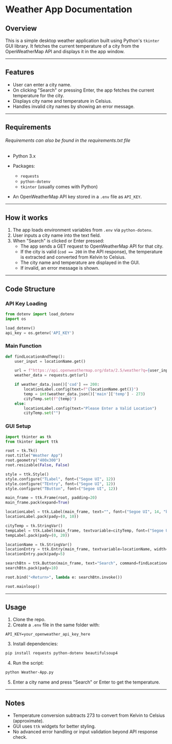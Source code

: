 # Weather App Documentation

## Overview

This is a simple desktop weather application built using Python's `tkinter` GUI library. It fetches the current temperature of a city from the OpenWeatherMap API and displays it in the app window.

---

## Features

- User can enter a city name.
- On clicking "Search" or pressing Enter, the app fetches the current temperature for the city.
- Displays city name and temperature in Celsius.
- Handles invalid city names by showing an error message.

---

## Requirements

###### Requirements can also be found in the requirements.txt file
- Python 3.x
- Packages:
  - `requests`
  - `python-dotenv`
  - `tkinter` (usually comes with Python)

- An OpenWeatherMap API key stored in a `.env` file as `API_KEY`.

---

## How it works

1. The app loads environment variables from `.env` via `python-dotenv`.
2. User inputs a city name into the text field.
3. When "Search" is clicked or Enter pressed:
   - The app sends a GET request to OpenWeatherMap API for that city.
   - If the city is valid (`cod == 200` in the API response), the temperature is extracted and converted from Kelvin to Celsius.
   - The city name and temperature are displayed in the GUI.
   - If invalid, an error message is shown.

---

## Code Structure

### API Key Loading

```python
from dotenv import load_dotenv
import os

load_dotenv()
api_key = os.getenv('API_KEY')
```

### Main Function

```python
def findLocationAndTemp():
    user_input = locationName.get()

    url = f"https://api.openweathermap.org/data/2.5/weather?q={user_input}&appid={api_key}"
    weather_data = requests.get(url)

    if weather_data.json()['cod'] == 200:
        locationLabel.config(text=f"{locationName.get()}")
        temp = int(weather_data.json()['main']['temp'] - 273)
        cityTemp.set(f"{temp}")
    else:
        locationLabel.config(text="Please Enter a Valid Location")
        cityTemp.set("")
```

### GUI Setup

```python
import tkinter as tk
from tkinter import ttk

root = tk.Tk()
root.title("Weather App")
root.geometry("400x300")
root.resizable(False, False)

style = ttk.Style()
style.configure("TLabel", font=("Segoe UI", 12))
style.configure("TEntry", font=("Segoe UI", 12))
style.configure("TButton", font=("Segoe UI", 12))

main_frame = ttk.Frame(root, padding=20)
main_frame.pack(expand=True)

locationLabel = ttk.Label(main_frame, text="", font=("Segoe UI", 14, "bold"))
locationLabel.pack(pady=(0, 10))

cityTemp = tk.StringVar()
tempLabel = ttk.Label(main_frame, textvariable=cityTemp, font=("Segoe UI", 20, "bold"))
tempLabel.pack(pady=(0, 20))

locationName = tk.StringVar()
locationEntry = ttk.Entry(main_frame, textvariable=locationName, width=30)
locationEntry.pack(pady=5)

searchBtn = ttk.Button(main_frame, text="Search", command=findLocationAndTemp)
searchBtn.pack(pady=10)

root.bind("<Return>", lambda e: searchBtn.invoke())

root.mainloop()
```

---

## Usage

1. Clone the repo.
2. Create a `.env` file in the same folder with:

```
API_KEY=your_openweather_api_key_here
```

3. Install dependencies:

```bash
pip install requests python-dotenv beautifulsoup4
```

4. Run the script:

```bash
python Weather-App.py
```

5. Enter a city name and press "Search" or Enter to get the temperature.

---

## Notes

- Temperature conversion subtracts 273 to convert from Kelvin to Celsius (approximate).
- GUI uses `ttk` widgets for better styling.
- No advanced error handling or input validation beyond API response check.

